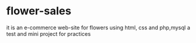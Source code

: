 # flower-sales
it is an e-commerce web-site for flowers using html, css and php,mysql
a test and mini project for practices 

